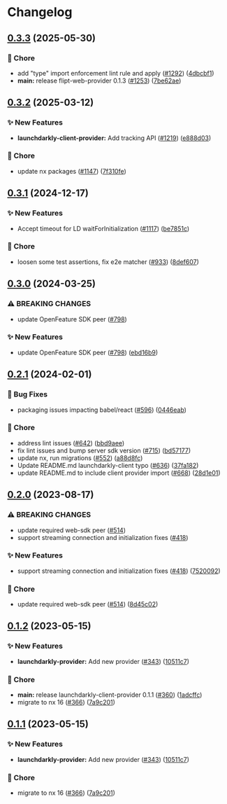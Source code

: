 # Changelog

## [0.3.3](https://github.com/open-feature/js-sdk-contrib/compare/launchdarkly-client-provider-v0.3.2...launchdarkly-client-provider-v0.3.3) (2025-05-30)


### 🧹 Chore

* add "type" import enforcement lint rule and apply ([#1292](https://github.com/open-feature/js-sdk-contrib/issues/1292)) ([4dbcbf1](https://github.com/open-feature/js-sdk-contrib/commit/4dbcbf18703bdb0addbef2f7b3810677433abbfd))
* **main:** release flipt-web-provider 0.1.3 ([#1253](https://github.com/open-feature/js-sdk-contrib/issues/1253)) ([7be62ae](https://github.com/open-feature/js-sdk-contrib/commit/7be62ae45f4dfbaefecc6205a28060698fdd884d))

## [0.3.2](https://github.com/open-feature/js-sdk-contrib/compare/launchdarkly-client-provider-v0.3.1...launchdarkly-client-provider-v0.3.2) (2025-03-12)


### ✨ New Features

* **launchdarkly-client-provider:** Add tracking API ([#1219](https://github.com/open-feature/js-sdk-contrib/issues/1219)) ([e888d03](https://github.com/open-feature/js-sdk-contrib/commit/e888d03fcae56a32edbb0edb1d7e0ee594588ac4))


### 🧹 Chore

* update nx packages ([#1147](https://github.com/open-feature/js-sdk-contrib/issues/1147)) ([7f310fe](https://github.com/open-feature/js-sdk-contrib/commit/7f310fe87101b8aa793e1436e63c7602ccc202e3))

## [0.3.1](https://github.com/open-feature/js-sdk-contrib/compare/launchdarkly-client-provider-v0.3.0...launchdarkly-client-provider-v0.3.1) (2024-12-17)


### ✨ New Features

* Accept timeout for LD waitForInitialization ([#1117](https://github.com/open-feature/js-sdk-contrib/issues/1117)) ([be7851c](https://github.com/open-feature/js-sdk-contrib/commit/be7851ce59a772a32d60fcb3f2d23eac3c862087))


### 🧹 Chore

* loosen some test assertions, fix e2e matcher ([#933](https://github.com/open-feature/js-sdk-contrib/issues/933)) ([8def607](https://github.com/open-feature/js-sdk-contrib/commit/8def6072c5d29eaf81d7262b6878cb3d6ff40483))

## [0.3.0](https://github.com/open-feature/js-sdk-contrib/compare/launchdarkly-client-provider-v0.2.1...launchdarkly-client-provider-v0.3.0) (2024-03-25)


### ⚠ BREAKING CHANGES

* update OpenFeature SDK peer ([#798](https://github.com/open-feature/js-sdk-contrib/issues/798))

### ✨ New Features

* update OpenFeature SDK peer ([#798](https://github.com/open-feature/js-sdk-contrib/issues/798)) ([ebd16b9](https://github.com/open-feature/js-sdk-contrib/commit/ebd16b9630bcc6b253a7061a144e8d476cd8b586))

## [0.2.1](https://github.com/open-feature/js-sdk-contrib/compare/launchdarkly-client-provider-v0.2.0...launchdarkly-client-provider-v0.2.1) (2024-02-01)


### 🐛 Bug Fixes

* packaging issues impacting babel/react ([#596](https://github.com/open-feature/js-sdk-contrib/issues/596)) ([0446eab](https://github.com/open-feature/js-sdk-contrib/commit/0446eab5cf9b45ce7de251b4f5feb8df1d499b9d))


### 🧹 Chore

* address lint issues ([#642](https://github.com/open-feature/js-sdk-contrib/issues/642)) ([bbd9aee](https://github.com/open-feature/js-sdk-contrib/commit/bbd9aee896dc4a0817f379b799a1b8d331ee76c6))
* fix lint issues and bump server sdk version ([#715](https://github.com/open-feature/js-sdk-contrib/issues/715)) ([bd57177](https://github.com/open-feature/js-sdk-contrib/commit/bd571770f3a1a01bd62663dc3473273449f96c5c))
* update nx, run migrations ([#552](https://github.com/open-feature/js-sdk-contrib/issues/552)) ([a88d8fc](https://github.com/open-feature/js-sdk-contrib/commit/a88d8fc097789fd7f56011e6ebb66070f52c6e56))
* Update README.md launchdarkly-client typo ([#636](https://github.com/open-feature/js-sdk-contrib/issues/636)) ([37fa182](https://github.com/open-feature/js-sdk-contrib/commit/37fa182da225c5c0a676737828538a07454d4485))
* update README.md to include client provider import ([#668](https://github.com/open-feature/js-sdk-contrib/issues/668)) ([28d1e01](https://github.com/open-feature/js-sdk-contrib/commit/28d1e010edbd8a4ddf759e2a2602acc06cbe0b57))

## [0.2.0](https://github.com/open-feature/js-sdk-contrib/compare/launchdarkly-client-provider-v0.1.2...launchdarkly-client-provider-v0.2.0) (2023-08-17)


### ⚠ BREAKING CHANGES

* update required web-sdk peer ([#514](https://github.com/open-feature/js-sdk-contrib/issues/514))
* support streaming connection and initialization fixes  ([#418](https://github.com/open-feature/js-sdk-contrib/issues/418))

### ✨ New Features

* support streaming connection and initialization fixes  ([#418](https://github.com/open-feature/js-sdk-contrib/issues/418)) ([7520092](https://github.com/open-feature/js-sdk-contrib/commit/7520092f4d6f0600d7fa78e039a320e981c6f8c6))


### 🧹 Chore

* update required web-sdk peer ([#514](https://github.com/open-feature/js-sdk-contrib/issues/514)) ([8d45c02](https://github.com/open-feature/js-sdk-contrib/commit/8d45c0245472ddb196ef846a14829d18131d23d0))

## [0.1.2](https://github.com/open-feature/js-sdk-contrib/compare/launchdarkly-client-provider-v0.1.1...launchdarkly-client-provider-v0.1.2) (2023-05-15)


### ✨ New Features

* **launchdarkly-provider:** Add new provider ([#343](https://github.com/open-feature/js-sdk-contrib/issues/343)) ([10511c7](https://github.com/open-feature/js-sdk-contrib/commit/10511c7a868c15e336b3cbb7e40d4351d340bafb))


### 🧹 Chore

* **main:** release launchdarkly-client-provider 0.1.1 ([#360](https://github.com/open-feature/js-sdk-contrib/issues/360)) ([1adcffc](https://github.com/open-feature/js-sdk-contrib/commit/1adcffce9931ac084229778b9ecf90fb587eb4c8))
* migrate to nx 16 ([#366](https://github.com/open-feature/js-sdk-contrib/issues/366)) ([7a9c201](https://github.com/open-feature/js-sdk-contrib/commit/7a9c201d16fd7f070a1bcd2e359487ba6e7b78d7))

## [0.1.1](https://github.com/open-feature/js-sdk-contrib/compare/launchdarkly-client-provider-v0.1.0...launchdarkly-client-provider-v0.1.1) (2023-05-15)


### ✨ New Features

* **launchdarkly-provider:** Add new provider ([#343](https://github.com/open-feature/js-sdk-contrib/issues/343)) ([10511c7](https://github.com/open-feature/js-sdk-contrib/commit/10511c7a868c15e336b3cbb7e40d4351d340bafb))


### 🧹 Chore

* migrate to nx 16 ([#366](https://github.com/open-feature/js-sdk-contrib/issues/366)) ([7a9c201](https://github.com/open-feature/js-sdk-contrib/commit/7a9c201d16fd7f070a1bcd2e359487ba6e7b78d7))
